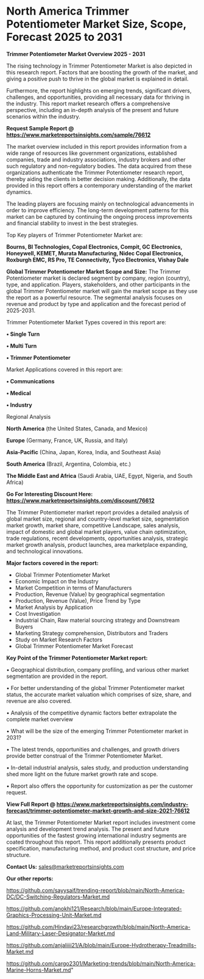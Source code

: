 # North America Trimmer Potentiometer Market Size, Scope, Forecast 2025 to 2031

<Strong> Trimmer Potentiometer Market Overview 2025 - 2031</strong>

The rising technology in Trimmer Potentiometer Market is also depicted in this research report. Factors that are boosting the growth of the market, and giving a positive push to thrive in the global market is explained in detail.

Furthermore, the report highlights on emerging trends, significant drivers, challenges, and opportunities, providing all necessary data for thriving in the industry. This report market research offers a comprehensive perspective, including an in-depth analysis of the present and future scenarios within the industry.

<strong>Request Sample Report @ <a href=https://www.marketreportsinsights.com/sample/76612>https://www.marketreportsinsights.com/sample/76612</a></strong>

The market overview included in this report provides information from a wide range of resources like government organizations, established companies, trade and industry associations, industry brokers and other such regulatory and non-regulatory bodies. The data acquired from these organizations authenticate the Trimmer Potentiometer research report, thereby aiding the clients in better decision making. Additionally, the data provided in this report offers a contemporary understanding of the market dynamics.

The leading players are focusing mainly on technological advancements in order to improve efficiency. The long-term development patterns for this market can be captured by continuing the ongoing process improvements and financial stability to invest in the best strategies.

Top Key players of Trimmer Potentiometer Market are:

<strong>Bourns, BI Technologies, Copal Electronics, Compit, GC Electronics, Honeywell, KEMET, Murata Manufacturing, Nidec Copal Electronics, Roxburgh EMC, RS Pro, TE Connectivity, Tyco Electronics, Vishay Dale</strong>

<strong><b>Global Trimmer Potentiometer Market Scope and Size:</b></strong>
The Trimmer Potentiometer market is declared segment by company, region (country), type, and application. Players, stakeholders, and other participants in the global Trimmer Potentiometer market will gain the market scope as they use the report as a powerful resource. The segmental analysis focuses on revenue and product by type and application and the forecast period of 2025-2031.

Trimmer Potentiometer Market Types covered in this report are:

<strong>• Single Turn

• Multi Turn

• Trimmer Potentiometer</strong>

Market Applications covered in this report are:

<strong>• Communications

• Medical

• Industry</strong> 

Regional Analysis

<strong>North America</strong> (the United States, Canada, and Mexico)

<strong>Europe</strong> (Germany, France, UK, Russia, and Italy)

<strong>Asia-Pacific</strong> (China, Japan, Korea, India, and Southeast Asia)

<strong>South America</strong> (Brazil, Argentina, Colombia, etc.)

<strong>The Middle East and Africa</strong> (Saudi Arabia, UAE, Egypt, Nigeria, and South Africa)

<strong>Go For Interesting Discount Here: <a href=https://www.marketreportsinsights.com/discount/76612>https://www.marketreportsinsights.com/discount/76612</a></strong>

The Trimmer Potentiometer market report provides a detailed analysis of global market size, regional and country-level market size, segmentation market growth, market share, competitive Landscape, sales analysis, impact of domestic and global market players, value chain optimization, trade regulations, recent developments, opportunities analysis, strategic market growth analysis, product launches, area marketplace expanding, and technological innovations.

<strong><b>Major factors covered in the report:</b></strong>
<ul>
  <li>Global Trimmer Potentiometer Market </li>
  <li>Economic Impact on the Industry</li>
  <li>Market Competition in terms of Manufacturers</li>
  <li>Production, Revenue (Value) by geographical segmentation</li>
  <li>Production, Revenue (Value), Price Trend by Type</li>
  <li>Market Analysis by Application</li>
  <li>Cost Investigation</li>
  <li>Industrial Chain, Raw material sourcing strategy and Downstream Buyers</li>
  <li>Marketing Strategy comprehension, Distributors and Traders</li>
  <li>Study on Market Research Factors</li>
  <li>Global Trimmer Potentiometer Market Forecast</li>
</ul>

<strong><b>Key Point of the Trimmer Potentiometer Market report:</b></strong>

• Geographical distribution, company profiling, and various other market segmentation are provided in the report.

• For better understanding of the global Trimmer Potentiometer market status, the accurate market valuation which comprises of size, share, and revenue are also covered.

• Analysis of the competitive dynamic factors better extrapolate the complete market overview

• What will be the size of the emerging Trimmer Potentiometer market in 2031?

• The latest trends, opportunities and challenges, and growth drivers provide better construal of the Trimmer Potentiometer Market.

• In-detail industrial analysis, sales study, and production understanding shed more light on the future market growth rate and scope.

• Report also offers the opportunity for customization as per the customer request.

<strong><b>View Full Report @ <a href=https://www.marketreportsinsights.com/industry-forecast/trimmer-potentiometer-market-growth-and-size-2021-76612>https://www.marketreportsinsights.com/industry-forecast/trimmer-potentiometer-market-growth-and-size-2021-76612</a></b></strong>


At last, the Trimmer Potentiometer Market report includes investment come analysis and development trend analysis. The present and future opportunities of the fastest growing international industry segments are coated throughout this report. This report additionally presents product specification, manufacturing method, and product cost structure, and price structure.

<strong>Contact Us:</strong>
sales@marketreportsinsights.com

<strong>Our other reports:</strong>

<a href=https://github.com/sayysaif/trending-report/blob/main/North-America-DC/DC-Switching-Regulators-Market.md>https://github.com/sayysaif/trending-report/blob/main/North-America-DC/DC-Switching-Regulators-Market.md</a>

<a href=https://github.com/anokhi121/Research/blob/main/Europe-Integrated-Graphics-Processing-Unit-Market.md>https://github.com/anokhi121/Research/blob/main/Europe-Integrated-Graphics-Processing-Unit-Market.md</a>

<a href=https://github.com/Hindavi23/researchgrowth/blob/main/North-America-Land-Military-Laser-Designator-Market.md>https://github.com/Hindavi23/researchgrowth/blob/main/North-America-Land-Military-Laser-Designator-Market.md</a>

<a href=https://github.com/anjaliiii21/A/blob/main/Europe-Hydrotherapy-Treadmills-Market.md>https://github.com/anjaliiii21/A/blob/main/Europe-Hydrotherapy-Treadmills-Market.md</a>

<a href=https://github.com/cargo2301/Marketing-trends/blob/main/North-America-Marine-Horns-Market.md>https://github.com/cargo2301/Marketing-trends/blob/main/North-America-Marine-Horns-Market.md</a>"
